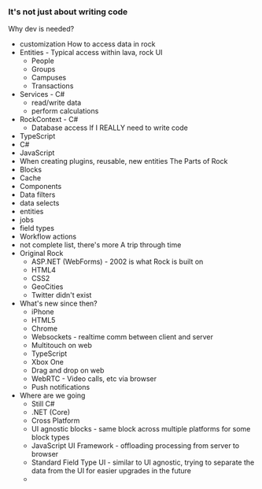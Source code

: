 ### It's not just about writing code
Why dev is needed?
- customization
How to access data in rock
- Entities - Typical access within lava, rock UI
	- People
	- Groups
	- Campuses
	- Transactions
- Services - C#
	- read/write data
	- perform calculations
- RockContext - C#
	- Database access
If I REALLY need to write code
- TypeScript
- C#
- JavaScript
- When creating plugins, reusable, new entities
The Parts of Rock
- Blocks
- Cache
- Components
- Data filters
- data selects
- entities
- jobs
- field types
- Workflow actions
- not complete list, there's more
A trip through time
- Original Rock
	- ASP.NET (WebForms) - 2002 is what Rock is built on
	- HTML4
	- CSS2
	- GeoCities
	- Twitter didn't exist
- What's new since then?
	- iPhone
	- HTML5
	- Chrome
	- Websockets - realtime comm between client and server
	- Multitouch on web
	- TypeScript
	- Xbox One
	- Drag and drop on web
	- WebRTC - Video calls, etc via browser
	- Push notifications
- Where are we going
	- Still C#
	- .NET (Core)
	- Cross Platform
	- UI agnostic blocks - same block across multiple platforms for some block types
	- JavaScript UI Framework - offloading processing from server to browser
	- Standard Field Type UI - similar to UI agnostic, trying to separate the data from the UI for easier upgrades in the future
	- 